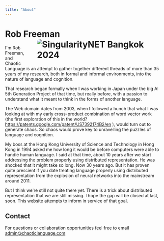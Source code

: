 ```yaml
---
title: "About"
---
```


# Rob Freeman <img src="/images/singNETBKK2024.jpg" alt="SingularityNET Bangkok 2024" style="float: right; margin: 0 0 1rem 2rem; max-width: 400px; border-radius: 8px;">

I'm Rob Freeman, and Chaotic Language is an attempt to gather together different threads of more than 35 years of my research, both in formal and informal environments, into the nature of language and cognition.

That research began formally when I was working in Japan under the big AI 5th Generation Project of that time, but really before, with a passion to understand what it meant to think in the forms of another language.

The Web domain dates from 2003, when I followed a hunch that what I was looking at with my early cross-product combination of word vector work (the first exploration of this in the world? https://patents.google.com/patent/US7392174B2/en
), would turn out to generate chaos. So chaos would prove key to unravelling the puzzles of language and cognition.

My boss at the Hong Kong University of Science and Technology in Hong Kong in 1994 asked me how long it would be before computers were able to handle human language. I said at that time, about 10 years after we start addressing the problem properly using distributed representation. He was shocked that it might take so long. Now 30 years ago. But it has proven quite prescient if you date treating language properly using distributed representation from the explosion of neural networks into the mainstream around 2011.

But I think we're still not quite there yet. There is a trick about distributed representation that we are still missing. I hope the gap will be closed at last, soon. This website attempts to inform in service of that goal.

## Contact

For questions or collaboration opportunities feel free to email admin@chaoticlanguage.com
